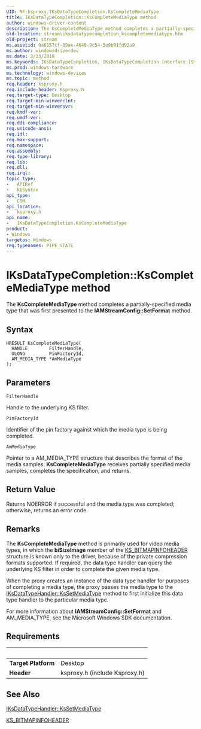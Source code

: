 ```yaml
---
UID: NF:ksproxy.IKsDataTypeCompletion.KsCompleteMediaType
title: IKsDataTypeCompletion::KsCompleteMediaType method
author: windows-driver-content
description: The KsCompleteMediaType method completes a partially-specified media type that was first presented to the IAMStreamConfig::SetFormat method.
old-location: stream\iksdatatypecompletion_kscompletemediatype.htm
old-project: stream
ms.assetid: 0a6157cf-09ae-4640-9c54-3e9b91fd93a9
ms.author: windowsdriverdev
ms.date: 2/23/2018
ms.keywords: IKsDataTypeCompletion, IKsDataTypeCompletion interface [Streaming Media Devices], KsCompleteMediaType method, IKsDataTypeCompletion::KsCompleteMediaType, KsCompleteMediaType method [Streaming Media Devices], KsCompleteMediaType method [Streaming Media Devices], IKsDataTypeCompletion interface, KsCompleteMediaType,IKsDataTypeCompletion.KsCompleteMediaType, ksproxy/IKsDataTypeCompletion::KsCompleteMediaType, ksproxy_950cbba2-9512-46d0-ac08-133195e4370f.xml, stream.iksdatatypecompletion_kscompletemediatype
ms.prod: windows-hardware
ms.technology: windows-devices
ms.topic: method
req.header: ksproxy.h
req.include-header: Ksproxy.h
req.target-type: Desktop
req.target-min-winverclnt: 
req.target-min-winversvr: 
req.kmdf-ver: 
req.umdf-ver: 
req.ddi-compliance: 
req.unicode-ansi: 
req.idl: 
req.max-support: 
req.namespace: 
req.assembly: 
req.type-library: 
req.lib: 
req.dll: 
req.irql: 
topic_type:
-	APIRef
-	kbSyntax
api_type:
-	COM
api_location:
-	ksproxy.h
api_name:
-	IKsDataTypeCompletion.KsCompleteMediaType
product:
- Windows
targetos: Windows
req.typenames: PIPE_STATE
---
```



# IKsDataTypeCompletion::KsCompleteMediaType method
The <b>KsCompleteMediaType</b> method completes a partially-specified media type that was first presented to the <b>IAMStreamConfig::SetFormat</b> method.

## Syntax

```
HRESULT KsCompleteMediaType(
  HANDLE        FilterHandle,
  ULONG         PinFactoryId,
  AM_MEDIA_TYPE *AmMediaType
);
```

## Parameters

`FilterHandle`

Handle to the underlying KS filter.

`PinFactoryId`

Identifier of the pin factory against which the media type is being completed.

`AmMediaType`

Pointer to a AM_MEDIA_TYPE structure that describes the format of the media samples. <b>KsCompleteMediaType</b> receives partially specified media samples, completes the specification, and returns.


## Return Value

Returns NOERROR if successful and the media type was completed; otherwise, returns an error code.

## Remarks

The <b>KsCompleteMediaType</b> method is primarily used for video media types, in which the <b>biSizeImage</b> member of the <a href="https://msdn.microsoft.com/library/windows/hardware/ff567305">KS_BITMAPINFOHEADER</a> structure is known only to the driver, because of the private compression formats supported. If required, the data type handler can query the underlying KS filter in order to complete the given media type. 

When the proxy creates an instance of the data type handler for purposes of completing a media type, the proxy passes the media type to the <a href="https://msdn.microsoft.com/library/windows/hardware/ff559844">IKsDataTypeHandler::KsSetMediaType</a> method to first initialize this data type handler to the particular media type. 

For more information about <b>IAMStreamConfig::SetFormat</b> and AM_MEDIA_TYPE, see the Microsoft Windows SDK documentation.

## Requirements
| &nbsp; | &nbsp; |
| ---- |:---- |
| **Target Platform** | Desktop |
| **Header** | ksproxy.h (include Ksproxy.h) |

## See Also

<a href="https://msdn.microsoft.com/library/windows/hardware/ff559844">IKsDataTypeHandler::KsSetMediaType</a>



<a href="https://msdn.microsoft.com/library/windows/hardware/ff567305">KS_BITMAPINFOHEADER</a>